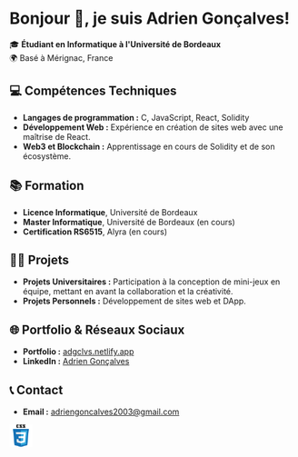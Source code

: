 # Bonjour 👋, je suis Adrien Gonçalves!

🎓 **Étudiant en Informatique à l'Université de Bordeaux**  
🌍 Basé à Mérignac, France

## 💻 Compétences Techniques

- **Langages de programmation :** C, JavaScript, React, Solidity
- **Développement Web :** Expérience en création de sites web avec une maîtrise de React.
- **Web3 et Blockchain :** Apprentissage en cours de Solidity et de son écosystème.

## 📚 Formation

- **Licence Informatique**, Université de Bordeaux
- **Master Informatique**, Université de Bordeaux (en cours)
- **Certification RS6515**, Alyra (en cours)

## 👨‍💻 Projets

- **Projets Universitaires :** Participation à la conception de mini-jeux en équipe, mettant en avant la collaboration et la créativité.
- **Projets Personnels :** Développement de sites web et DApp.

## 🌐 Portfolio & Réseaux Sociaux

- **Portfolio :** [adgclvs.netlify.app](https://adgclvs.netlify.app)
- **LinkedIn :** [Adrien Gonçalves](http://linkedin.com/in/adrien-gonçalves)

## 📞 Contact

- **Email :** [adriengoncalves2003@gmail.com](mailto:adriengoncalves2003@gmail.com)

<a href="https://www.w3schools.com/css/" target="_blank" rel="noreferrer"> <img src="https://raw.githubusercontent.com/devicons/devicon/master/icons/css3/css3-original-wordmark.svg" alt="css3" width="40" height="40"/>

